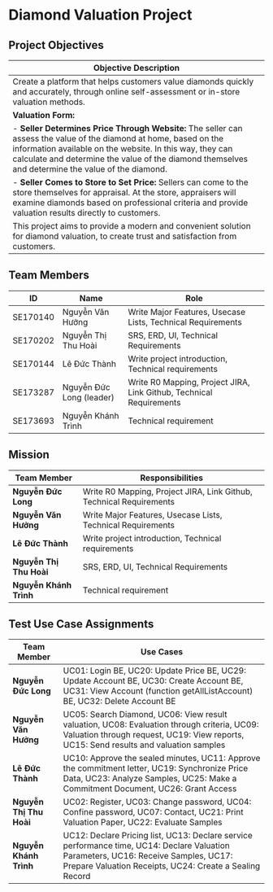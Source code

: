 # Diamond Valuation Project

## Project Objectives

| Objective Description                                                                                                                                                                                                                                                               |
| ----------------------------------------------------------------------------------------------------------------------------------------------------------------------------------------------------------------------------------------------------------------------------------- |
| Create a platform that helps customers value diamonds quickly and accurately, through online self-assessment or in-store valuation methods.                                                                                                                                         |
| **Valuation Form:**                                                                                                                                                                                                                                                                 |
| - **Seller Determines Price Through Website:** The seller can assess the value of the diamond at home, based on the information available on the website. In this way, they can calculate and determine the value of the diamond themselves and determine the value of the diamond. |
| - **Seller Comes to Store to Set Price:** Sellers can come to the store themselves for appraisal. At the store, appraisers will examine diamonds based on professional criteria and provide valuation results directly to customers.                                                |
| This project aims to provide a modern and convenient solution for diamond valuation, to create trust and satisfaction from customers.                                                                                                                                               |

## Team Members

| ID       | Name                     | Role                                                                |
| -------- | ------------------------ | ------------------------------------------------------------------- |
| SE170140 | Nguyễn Văn Hưởng         | Write Major Features, Usecase Lists, Technical Requirements         |
| SE170202 | Nguyễn Thị Thu Hoài      | SRS, ERD, UI, Technical Requirements                                |
| SE170144 | Lê Đức Thành             | Write project introduction, Technical requirements                  |
| SE173287 | Nguyễn Đức Long (leader) | Write R0 Mapping, Project JIRA, Link Github, Technical Requirements |
| SE173693 | Nguyễn Khánh Trình       | Technical requirement                                               |

## Mission

| Team Member             | Responsibilities                                                    |
| ----------------------- | ------------------------------------------------------------------- |
| **Nguyễn Đức Long**     | Write R0 Mapping, Project JIRA, Link Github, Technical Requirements |
| **Nguyễn Văn Hưởng**    | Write Major Features, Usecase Lists, Technical Requirements         |
| **Lê Đức Thành**        | Write project introduction, Technical requirements                  |
| **Nguyễn Thị Thu Hoài** | SRS, ERD, UI, Technical Requirements                                |
| **Nguyễn Khánh Trình**  | Technical requirement                                               |

## Test Use Case Assignments

| Team Member             | Use Cases                                                                                                                                                                                      |
| ----------------------- | ---------------------------------------------------------------------------------------------------------------------------------------------------------------------------------------------- |
| **Nguyễn Đức Long**     | UC01: Login BE, UC20: Update Price BE, UC29: Update Account BE, UC30: Create Account BE, UC31: View Account (function getAllListAccount) BE, UC32: Delete Account BE                           |
| **Nguyễn Văn Hưởng**    | UC05: Search Diamond, UC06: View result valuation, UC08: Evaluation through criteria, UC09: Valuation through request, UC19: View reports, UC15: Send results and valuation samples            |
| **Lê Đức Thành**        | UC10: Approve the sealed minutes, UC11: Approve the commitment letter, UC19: Synchronize Price Data, UC23: Analyze Samples, UC25: Make a Commitment Document, UC26: Grant Access               |
| **Nguyễn Thị Thu Hoài** | UC02: Register, UC03: Change password, UC04: Confine password, UC07: Contact, UC21: Print Valuation Paper, UC22: Evaluate Samples                                                              |
| **Nguyễn Khánh Trình**  | UC12: Declare Pricing list, UC13: Declare service performance time, UC14: Declare Valuation Parameters, UC16: Receive Samples, UC17: Prepare Valuation Receipts, UC24: Create a Sealing Record |
